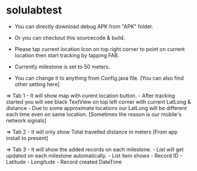 # solulabtest

- You can directly download debug APK from "APK" folder.
- Or you can checkout this sourcecode & build.
 
- Please tap current location Icon on top right corner to point on current location then start tracking by tapping FAB.
- Currently milestone is set to 50 meters.
- You can change it to anything from Config.java file. [You can also find other setting here]


=> Tab 1
	- It will show map with curent location button.
	- After tracking started you will see black TextView on top left corner with current LatLong & distance
		- Due to some approximate locations our LatLong will be different each time even on same location. [Sometimes the reason is our mobile's network signals]
		
=> Tab 2
	- It will only show Total travelled distance in meters [From app install to present]
	
=> Tab 3
	- It will show the added records on each milestone.
	- List will get updated on each milestone automatically.
	- List item shows
		- Record ID
		- Latitude
		- Longitude
		- Record created DateTime